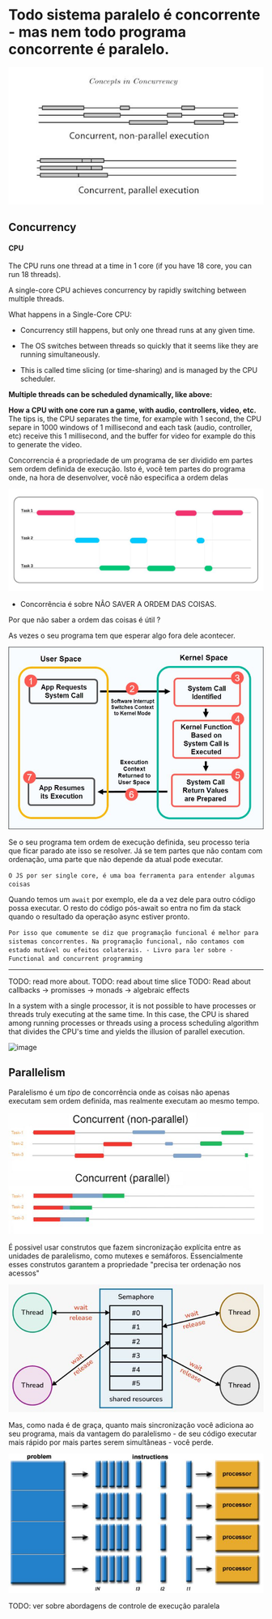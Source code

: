# Todo sistema paralelo é concorrente - mas nem todo programa concorrente é paralelo.

![conceito de concorrencia](image.png)

## Concurrency

#### CPU
The CPU runs one thread at a time in 1 core (if you have 18 core, you can run 18 threads).

A single-core CPU achieves concurrency by rapidly switching between multiple threads.

What happens in a Single-Core CPU:
- Concurrency still happens, but only one thread runs at any given time.

- The OS switches between threads so quickly that it seems like they are running simultaneously.

- This is called time slicing (or time-sharing) and is managed by the CPU scheduler.

**Multiple threads can be scheduled dynamically, like above:**

**How a CPU with one core run a game, with audio, controllers, video, etc.**
    The tips is, the CPU separates the time, for example with 1 second, the CPU separe in 1000 windows of 1 millisecond and each task (audio, controller, etc) receive this 1 millisecond, and the buffer for video for example do this to generate the video.

Concorrencia é a propriedade de um programa de ser dividido em partes sem ordem definida de execução. Isto é, você tem partes do programa onde, na hora de desenvolver, você não especifica a ordem delas

![alt text](image-1.png)

- Concorrência é sobre NÂO SAVER A ORDEM DAS COISAS.

Por que não saber a ordem das coisas é útil ?

As vezes o seu programa tem que esperar algo fora dele acontecer.

![alt text](image-2.png)


Se o seu programa tem ordem de execução definida, seu processo teria que ficar parado ate isso se resolver. Já se tem partes que não contam com ordenação, uma parte que não depende da atual pode executar.

`O JS por ser single core, é uma boa ferramenta para entender algumas coisas`


Quando temos um `await` por exemplo, ele da a vez dele para outro código possa executar. O resto do código pós-await so entra no fim da stack quando o resultado da operação async estiver pronto.

`Por isso que comumente se diz que programação funcional é melhor para sistemas concorrentes. Na programação funcional, não contamos com estado mutável ou efeitos colaterais. - Livro para ler sobre - Functional and concurrent programming`

__________________________________________________________________________________________________________________________________________________________

TODO: read more about.
TODO: read about time slice
TODO: Read about callbacks -> promisses -> monads -> algebraic effects

In a system with a single processor, it is not possible to have processes or threads truly executing at the same time. In this case, the CPU is shared among running processes or threads using a process scheduling algorithm that divides the CPU's time and yields the illusion of parallel execution.

![image](https://github.com/Thomaz-Peres/Study-Notes/assets/58439854/2c7e6d10-d8fc-4a2e-8584-3cb32fb889f3)


## Parallelism


Paralelismo é um *tipo* de concorrência onde as coisas não apenas executam sem ordem definida, mas realmente executam ao mesmo tempo.

![parallelism](image-3.png)

É possivel usar construtos que fazem sincronização explícita entre as unidades de paralelismo, como mutexes e semáforos. Essencialmente esses construtos garantem a propriedade "precisa ter ordenação nos acessos"

![semaphore](image-4.png)


Mas, como nada é de graça, quanto mais sincronização você adiciona ao seu programa, mais da vantagem do paralelismo - de seu código executar mais rápido por mais partes serem simultâneas - você perde.

![alt text](image-5.png)

TODO: ver sobre abordagens de controle de execução paralela

